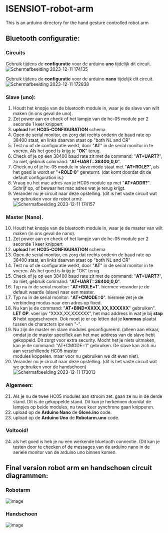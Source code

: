 # ISENSIOT-robot-arm


This is an arduino directory for the hand gesture controlled robot arm


## Bluetooth configuratie:
### Circuits
Gebruik tijdens de **configuratie** voor de arduino **uno** tijdelijk dit circuit. 
![Schermafbeelding 2023-12-11 174135](https://github.com/stijnpotters1/ISENSIOT/assets/93516547/87967cdd-b233-4746-8e47-df9660d04493)

Gebruik tijdens de **configuratie** voor de arduino **nano** tijdelijk dit circuit. 
![Schermafbeelding 2023-12-11 172838](https://github.com/stijnpotters1/ISENSIOT/assets/93516547/e2e2eafd-623f-40bc-a3a4-3b2a9f872e34)



 ### Slave (uno):

 1. Houdt het knopje van de bluetooth module in, waar je de slave van wilt maken (in ons geval de uno).
 2. Zet power aan en check of het lampje van de hc-05 module per 2 seconde 1 keer knippert
 3. **upload** het **HC05-CONFIGURATION** schema
 5. Open de serial monitor, en zorg dat rechts onderin de baud rate op 38400 staat, en links daarvan staat op "both NL and CR"
 5. Test nu of de configuratie werkt, door "**AT**" in de serial monitor in te voeren. Als het goed is krijg je "**OK**" terug.
 6. Check of je op een 38400 baud rate zit met de command: "**AT+UART?**", zo niet, gebruik command: "**AT+UART=38400,0,0**".
 7. Check nu of je hc-05 module in slave mode staat met "**AT+ROLE?**", als het goed is wordt er "**+ROLE:0**" gereturnt. (dat komt doordat dit de 
    default configuration is.)
 8. Vraag nu het mac adres van je HC05 module op met "**AT+ADDR?**". Schrijf op, of bewaar het mac adres wat je terug krijgt.
 9. Verander nu je circuit naar deze opstelling. (dit is het vaste circuit wat we gebruiken voor de robot arm):
     ![Schermafbeelding 2023-12-11 174157](https://github.com/stijnpotters1/ISENSIOT/assets/93516547/3e38f85d-5b93-4e69-ba83-9867a2c7187a)



 ### Master (Nano).

 10. Houdt het knopje van de bluetooth module in, waar je de master van wilt maken (in ons geval de nano).
 11. Zet power aan en check of het lampje van de hc-05 module per 2 seconde 1 keer knippert
 12. **upload** het **HC05-CONFIGURATION** schema 
 13. Open de serial monitor, en zorg dat rechts onderin de baud rate op 38400 staat, en links daarvan staat op "both NL and CR"
 14. Test nu of de configuratie werkt, door "**AT**" in de serial monitor in te voeren. Als het goed is krijg je "OK" terug.
 15. Check of je op een 38400 baud rate zit met de command: "**AT+UART?**", zo niet, gebruik command: "**AT+UART=38400,0,0**".
 16. Typ nu in de serial monitor: "**AT+ROLE=1**". hiermee verander je de default waarde (slave) naar een master.
 17. Typ nu in de serial monitor: "**AT+CMODE=0**". hiermee zet je de verbinding modus naar een adres op fixed.
 18. Nu kan je de command: "**AT+BIND=XXXX,XX,XXXXXX**" gebruiken". **LET OP**. voer ipv "XXXX,XX,XXXXXX", het mac address in wat je bij **stap 8** hebt 
     opgeschreven. Ook moet je er op letten dat je **kommas** plaatst tussen de characters ipv een "-".
 19. Nu zijn de master en slave modules geconfigureerd. (alleen aan elkaar, omdat je de master specifiek aan het mac address van de slave hebt gekoppeld. Dit 
     zorgt voor extra security. Mocht het je niets uitmaken, kan je de command: "AT+CMODE=1" gebruiken. De slave kan zich nu aan verschillende HC05 master  
     modules koppelen. maar voor nu gebruiken we dit even niet).
 20. Verander nu je circuit naar deze opstelling. (dit is het vaste circuit wat we gebruiken voor de handschoen)
     ![Schermafbeelding 2023-12-11 173013](https://github.com/stijnpotters1/ISENSIOT/assets/93516547/69ea4581-255f-49f4-b52d-9c8a225db225)


 ### Algemeen:
 
 21. Als je nu de twee HC05 modules aan stroom zet. gaan ze nu in de derde stand. Dit is de gekoppelde stand. Dit kun je herkennen doordat de lampjes op beide 
     modules, nu twee keer synchrone gaan knipperen. 
 22. upload op de **Arduino Nano** de **Glove.ino** code.
 23. upload op de **Arduino Uno** de **Robotarm.uno** code.

### Voltooid!
 24. als het goed is heb je nu een werkende bluetooth connectie. (Dit kan je testen door te checken of de messages van de arduino nano in de seriele monitor van 
     de arduino uno binnen komen.


## Final version robot arm en handschoen circuit diagrammen:
### Robotarm
![image](https://github.com/stijnpotters1/ISENSIOT/assets/93516547/7bed86b9-cfd7-4ec8-887b-ab1e5679e73f)

### Handschoen
![image](https://github.com/stijnpotters1/ISENSIOT/assets/93516547/8a376df3-5afa-427f-9601-b21c8182507d)



